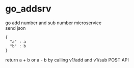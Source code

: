 # go_addsrv
go add number and sub number microservice <br>
send json
```
{
  "a" : a
  "b" : b
}
```
return a + b or a - b by calling v1/add and v1/sub POST API
